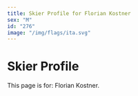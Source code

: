 ```yaml
---
title: Skier Profile for Florian Kostner
sex: "M"
id: "276"
image: "/img/flags/ita.svg" 
---
```


# Skier Profile

This page is for: Florian Kostner.
    